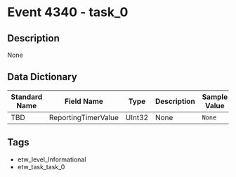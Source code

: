 # Event 4340 - task_0

## Description
None

## Data Dictionary
|Standard Name|Field Name|Type|Description|Sample Value|
|---|---|---|---|---|
|TBD|ReportingTimerValue|UInt32|None|`None`|

## Tags
* etw_level_Informational
* etw_task_task_0